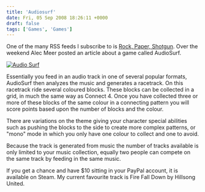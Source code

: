```yaml
---
title: 'Audiosurf'
date: Fri, 05 Sep 2008 18:26:11 +0000
draft: false
tags: ['Games', 'Games']
---
```


One of the many RSS feeds I subscribe to is [Rock, Paper, Shotgun](http://www.rockpapershotgun.com/). Over the weekend Alec Meer posted an article about a game called AudioSurf.

[![](/img/archive/2008/09/audiosurf-300x187.jpg "Audio Surf")](/img/archive/2008/09/audiosurf.jpg)

Essentially you feed in an audio track in one of several popular formats, AudioSurf then analyzes the music and generates a racetrack. On this racetrack ride several coloured blocks. These blocks can be collected in a grid, in much the same way as Connect 4. Once you have collected three or more of these blocks of the same colour in a connecting pattern you will score points based upon the number of blocks and the colour.

There are variations on the theme giving your character special abilities such as pushing the blocks to the side to create more complex patterns, or "mono" mode in which you only have one colour to collect and one to avoid. 

Because the track is generated from music the number of tracks available is only limited to your music collection, equally two people can compete on the same track by feeding in the same music.

If you get a chance and have $10 sitting in your PayPal account, it is available on Steam. My current favourite track is Fire Fall Down by Hillsong United.